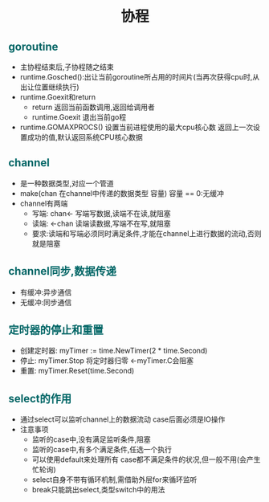# <center>协程</center>
## __<font color="#006666">goroutine</font>__
- 主协程结束后,子协程随之结束
- runtime.Gosched():出让当前goroutine所占用的时间片(当再次获得cpu时,从出让位置继续执行)
- runtime.Goexit和return
    - return 返回当前函数调用,返回给调用者
    - runtime.Goexit 退出当前go程
- runtime.GOMAXPROCS() 设置当前进程使用的最大cpu核心数 返回上一次设置成功的值,默认返回系统CPU核心数据

## __<font color="#006666">channel</font>__
- 是一种数据类型,对应一个管道
- make(chan 在channel中传递的数据类型 容量) 容量 == 0:无缓冲
- channel有两端
    - 写端: chan<- 写端写数据,读端不在读,就阻塞
    - 读端: <-chan 读端读数据,写端不在写,就阻塞
    - 要求:读端和写端必须同时满足条件,才能在channel上进行数据的流动,否则就是阻塞

## __<font color="#006666">channel同步,数据传递</font>__
- 有缓冲:异步通信
- 无缓冲:同步通信


## __<font color="#006666">定时器的停止和重置</font>__
- 创建定时器: myTimer := time.NewTimer(2 * time.Second)
- 停止: myTimer.Stop 将定时器归零 <-myTimer.C会阻塞
- 重置: myTimer.Reset(time.Second)

## __<font color="#006666">select的作用</font>__
- 通过select可以监听channel上的数据流动 case后面必须是IO操作
- 注意事项
    - 监听的case中,没有满足监听条件,阻塞
    - 监听的case中,有多个满足条件,任选一个执行
    - 可以使用default来处理所有 case都不满足条件的状况,但一般不用(会产生忙轮询)
    - select自身不带有循环机制,需借助外层for来循环监听
    - break只能跳出select,类型switch中的用法



